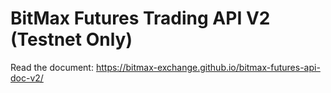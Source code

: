 # BitMax Futures Trading API V2 (Testnet Only)

Read the document: https://bitmax-exchange.github.io/bitmax-futures-api-doc-v2/
